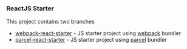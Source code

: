 ### ReactJS Starter

This project contains two branches

* [webpack-react-starter](https://github.com/sivakumargsk/react-js-starter/tree/webpack-react-starter) - JS starter project using [webpack](https://webpack.js.org) bundler
* [parcel-react-starter](https://github.com/sivakumargsk/react-js-starter/tree/parcel-react-starter) - JS starter project using [parcel](https://parceljs.org/) bundler
